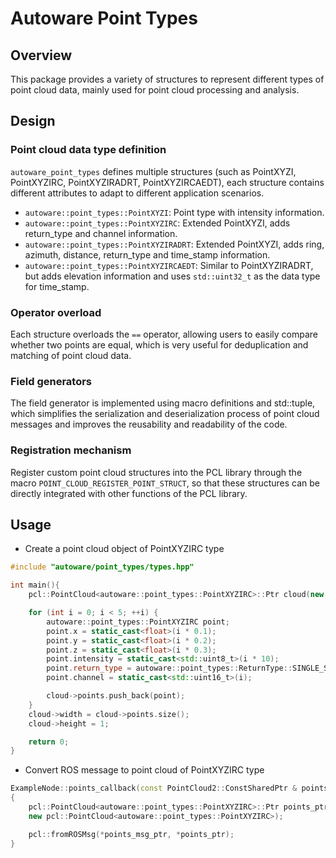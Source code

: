 # Autoware Point Types

## Overview

This package provides a variety of structures to represent different types of point cloud data, mainly used for point cloud processing and analysis.

## Design

### Point cloud data type definition

`autoware_point_types` defines multiple structures (such as PointXYZI, PointXYZIRC, PointXYZIRADRT, PointXYZIRCAEDT), each structure contains different attributes to adapt to different application scenarios.

- `autoware::point_types::PointXYZI`: Point type with intensity information.
- `autoware::point_types::PointXYZIRC`: Extended PointXYZI, adds return_type and channel information.
- `autoware::point_types::PointXYZIRADRT`: Extended PointXYZI, adds ring, azimuth, distance, return_type and time_stamp information.
- `autoware::point_types::PointXYZIRCAEDT`: Similar to PointXYZIRADRT, but adds elevation information and uses `std::uint32_t` as the data type for time_stamp.

### Operator overload

Each structure overloads the `==` operator, allowing users to easily compare whether two points are equal, which is very useful for deduplication and matching of point cloud data.

### Field generators

The field generator is implemented using macro definitions and std::tuple, which simplifies the serialization and deserialization process of point cloud messages and improves the reusability and readability of the code.

### Registration mechanism

Register custom point cloud structures into the PCL library through the macro `POINT_CLOUD_REGISTER_POINT_STRUCT`, so that these structures can be directly integrated with other functions of the PCL library.

## Usage

- Create a point cloud object of PointXYZIRC type

```cpp
#include "autoware/point_types/types.hpp"

int main(){
    pcl::PointCloud<autoware::point_types::PointXYZIRC>::Ptr cloud(new pcl::PointCloud<autoware::point_types::PointXYZIRC>());

    for (int i = 0; i < 5; ++i) {
        autoware::point_types::PointXYZIRC point;
        point.x = static_cast<float>(i * 0.1);
        point.y = static_cast<float>(i * 0.2);
        point.z = static_cast<float>(i * 0.3);
        point.intensity = static_cast<std::uint8_t>(i * 10);
        point.return_type = autoware::point_types::ReturnType::SINGLE_STRONGEST;
        point.channel = static_cast<std::uint16_t>(i);

        cloud->points.push_back(point);
    }
    cloud->width = cloud->points.size();
    cloud->height = 1;

    return 0;
}
```

- Convert ROS message to point cloud of PointXYZIRC type

```cpp
ExampleNode::points_callback(const PointCloud2::ConstSharedPtr & points_msg_ptr)
{
    pcl::PointCloud<autoware::point_types::PointXYZIRC>::Ptr points_ptr(
    new pcl::PointCloud<autoware::point_types::PointXYZIRC>);

    pcl::fromROSMsg(*points_msg_ptr, *points_ptr);
}
```
